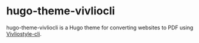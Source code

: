 # hugo-theme-vivliocli

hugo-theme-vivliocli is a Hugo theme for converting websites to PDF using [Vivliostyle-cli](https://github.com/vivliostyle/vivliostyle-cli).